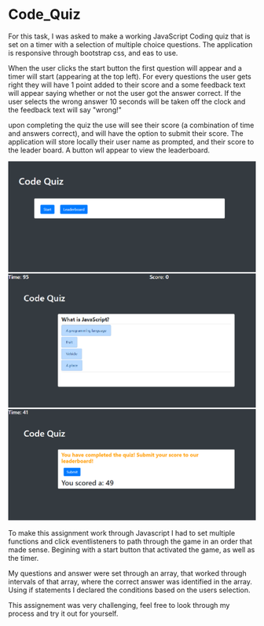 # Code_Quiz
For this task, I was asked to make a working JavaScript Coding quiz that is set on a timer with a selection of multiple choice questions.  The application is responsive through bootstrap css, and eas to use.

When the user clicks the start button the first question will appear and a timer will start (appearing at the top left).  For every questions the user gets right they will have 1 point added to their score and a some feedback text will appear saying whether or not the user got the answer correct.  If the user selects the wrong answer 10 seconds will be taken off the clock and the feedback text will say "wrong!"

upon completing the quiz the use will see their score (a combination of time and answers correct), and will have the option to submit their score.  The application will store locally their user name as prompted, and their score to the leader board.  A button wll appear to view the leaderboard.

<img src="assets/screenshot1.png" alt="screenshot">
<img src="assets/screenshot2.png" alt="screenshot">
<img src="assets/screenshot3.png" alt="screenshot">

To make this assignment work through Javascript I had to set multiple functions and click eventlisteners to path through the game in an order that made sense.  Begining with a start button that activated the game, as well as the timer.

My questions and answer were set through an array, that worked through intervals of that array, where the correct answer was identified in the array.  Using if statements I declared the conditions based on the users selection.

This assignement was very challenging, feel free to look through my process and try it out for yourself.
